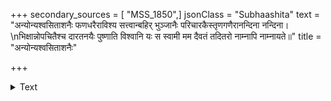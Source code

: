 +++
secondary_sources = [ "MSS_1850",]
jsonClass = "Subhaashita"
text = "अन्योन्यश्वसिताशनैः फणधरैराविश्य सत्त्वान्बहिर् भुञ्जानैः परिचारकैस्तृणगणैरानन्दिना नन्दिना।  \nभिक्षान्नोपचितैश्च दारतनयैः पुष्णाति विश्वानि यः स स्वामी मम दैवतं तदितरो नाम्नापि नाम्नायते॥"
title = "अन्योन्यश्वसिताशनैः"

+++

<details><summary>Text</summary>

अन्योन्यश्वसिताशनैः फणधरैराविश्य सत्त्वान्बहिर् भुञ्जानैः परिचारकैस्तृणगणैरानन्दिना नन्दिना।  
भिक्षान्नोपचितैश्च दारतनयैः पुष्णाति विश्वानि यः स स्वामी मम दैवतं तदितरो नाम्नापि नाम्नायते॥
</details>
